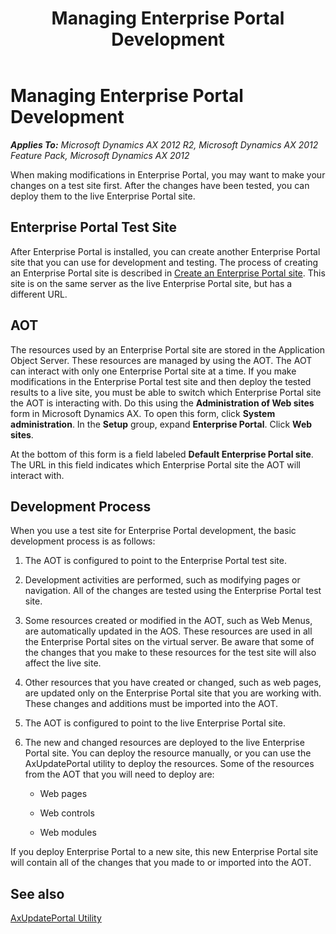 ﻿---
title: Managing Enterprise Portal Development
TOCTitle: Managing Enterprise Portal Development
ms:assetid: b06f2e3c-8df7-4156-afde-2fd46c9b29d2
ms:mtpsurl: https://msdn.microsoft.com/en-us/library/Cc617398(v=AX.60)
ms:contentKeyID: 35245630
ms.date: 11/07/2012
mtps_version: v=AX.60
---

# Managing Enterprise Portal Development 


_**Applies To:** Microsoft Dynamics AX 2012 R2, Microsoft Dynamics AX 2012 Feature Pack, Microsoft Dynamics AX 2012_

When making modifications in Enterprise Portal, you may want to make your changes on a test site first. After the changes have been tested, you can deploy them to the live Enterprise Portal site.

## Enterprise Portal Test Site

After Enterprise Portal is installed, you can create another Enterprise Portal site that you can use for development and testing. The process of creating an Enterprise Portal site is described in [Create an Enterprise Portal site](https://msdn.microsoft.com/en-us/library/dd362092\(v=ax.60\)). This site is on the same server as the live Enterprise Portal site, but has a different URL.

## AOT

The resources used by an Enterprise Portal site are stored in the Application Object Server. These resources are managed by using the AOT. The AOT can interact with only one Enterprise Portal site at a time. If you make modifications in the Enterprise Portal test site and then deploy the tested results to a live site, you must be able to switch which Enterprise Portal site the AOT is interacting with. Do this using the **Administration of Web sites** form in Microsoft Dynamics AX. To open this form, click **System administration**. In the **Setup** group, expand **Enterprise Portal**. Click **Web sites**.

At the bottom of this form is a field labeled **Default Enterprise Portal site**. The URL in this field indicates which Enterprise Portal site the AOT will interact with.

## Development Process

When you use a test site for Enterprise Portal development, the basic development process is as follows:

1.  The AOT is configured to point to the Enterprise Portal test site.

2.  Development activities are performed, such as modifying pages or navigation. All of the changes are tested using the Enterprise Portal test site.

3.  Some resources created or modified in the AOT, such as Web Menus, are automatically updated in the AOS. These resources are used in all the Enterprise Portal sites on the virtual server. Be aware that some of the changes that you make to these resources for the test site will also affect the live site.

4.  Other resources that you have created or changed, such as web pages, are updated only on the Enterprise Portal site that you are working with. These changes and additions must be imported into the AOT.

5.  The AOT is configured to point to the live Enterprise Portal site.

6.  The new and changed resources are deployed to the live Enterprise Portal site. You can deploy the resource manually, or you can use the AxUpdatePortal utility to deploy the resources. Some of the resources from the AOT that you will need to deploy are:
    
      - Web pages
    
      - Web controls
    
      - Web modules

If you deploy Enterprise Portal to a new site, this new Enterprise Portal site will contain all of the changes that you made to or imported into the AOT.

## See also

[AxUpdatePortal Utility](axupdateportal-utility.md)

